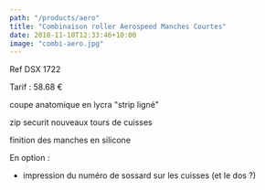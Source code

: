 ```yaml
---
path: "/products/aero"
title: "Combinaison roller Aerospeed Manches Courtes"
date: 2018-11-18T12:33:46+10:00
image: "combi-aero.jpg"
---
```


Ref DSX 1722

Tarif : 58.68 €

coupe anatomique en lycra "strip ligné"

zip securit
nouveaux tours de cuisses

finition des manches en silicone

En option :
   - impression du numéro de sossard sur les cuisses (et le dos ?)
 